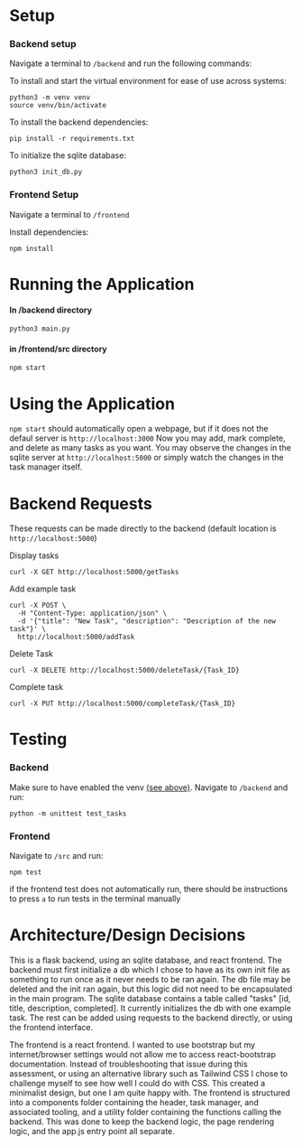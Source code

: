 # Setup

### Backend setup

Navigate a terminal to `/backend` and run the following commands:

To install and start the virtual environment for ease of use across systems:

```
python3 -m venv venv
source venv/bin/activate
```

To install the backend dependencies:

```
pip install -r requirements.txt
```

To initialize the sqlite database:

```
python3 init_db.py
```

### Frontend Setup

Navigate a terminal to `/frontend`

Install dependencies:

```
npm install
```

# Running the Application

#### In /backend directory

```
python3 main.py
```

#### in /frontend/src directory

```
npm start
```

# Using the Application

`npm start` should automatically open a webpage, but if it does not the defaul server is `http://localhost:3000` Now you may add, mark complete, and delete as many tasks as you want. You may observe the changes in the sqlite server at `http://localhost:5000` or simply watch the changes in the task manager itself.

# Backend Requests

These requests can be made directly to the backend (default location is `http://localhost:5000`)

Display tasks

```
curl -X GET http://localhost:5000/getTasks
```

Add example task

```
curl -X POST \
  -H "Content-Type: application/json" \
  -d '{"title": "New Task", "description": "Description of the new task"}' \
  http://localhost:5000/addTask
```

Delete Task

```
curl -X DELETE http://localhost:5000/deleteTask/{Task_ID}
```

Complete task

```
curl -X PUT http://localhost:5000/completeTask/{Task_ID}
```

# Testing

### Backend

Make sure to have enabled the venv [(see above)](#backend-setup). Navigate to `/backend` and run:

```
python -m unittest test_tasks
```

### Frontend

Navigate to `/src` and run:

```
npm test
```

if the frontend test does not automatically run, there should be instructions to press `a` to run tests in the terminal manually

# Architecture/Design Decisions

This is a flask backend, using an sqlite database, and react frontend. The backend must first initialize a db which I chose to have as its own init file as something to run once as it never needs to be ran again. The db file may be deleted and the init ran again, but this logic did not need to be encapsulated in the main program. The sqlite database contains a table called "tasks" [id, title, description, completed]. It currently initializes the db with one example task. The rest can be added using requests to the backend directly, or using the frontend interface.

The frontend is a react frontend. I wanted to use bootstrap but my internet/browser settings would not allow me to access react-bootstrap documentation. Instead of troubleshooting that issue during this assessment, or using an alternative library such as Tailwind CSS I chose to challenge myself to see how well I could do with CSS. This created a minimalist design, but one I am quite happy with. The frontend is structured into a components folder containing the header, task manager, and associated tooling, and a utility folder containing the functions calling the backend. This was done to keep the backend logic, the page rendering logic, and the app.js entry point all separate.
